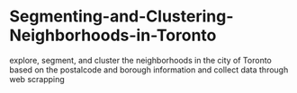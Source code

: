 # Segmenting-and-Clustering-Neighborhoods-in-Toronto
explore, segment, and cluster the neighborhoods in the city of Toronto based on the postalcode and borough information and collect data through web scrapping
